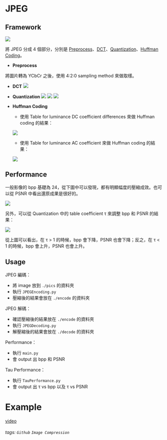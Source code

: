 # JPEG

## Framework

![](https://i.imgur.com/PWbTtZt.png)

將 JPEG 分成 4 個部分，分別是 [Preprocess](https://github.com/patrick0314/JPEG/blob/main/Preprocess.py)、[DCT](https://github.com/patrick0314/JPEG/blob/main/DCT.py)、[Quantization](https://github.com/patrick0314/JPEG/blob/main/Quantize.py)、[Huffman Coding](https://github.com/patrick0314/JPEG/blob/main/Huffman.py)。

* **Preprocess**

將圖片轉為 YCbCr 之後，使用 4:2:0 sampling method 來做取樣。

* **DCT**
    ![](https://i.imgur.com/tBSLWmJ.jpg)

* **Quantization**
    ![](https://i.imgur.com/IhkbJ1b.png)
    ![](https://i.imgur.com/7UWKsSb.png)
    ![](https://i.imgur.com/10YzNsp.png)

* **Huffman Coding**
    * 使用 Table for luminance DC coefficient differences 來做 Huffman coding 的結果：
    
    ![](https://i.imgur.com/tVCGMqi.jpg)

    
    * 使用 Table for luminance AC coefficient 來做 Huffman coding 的結果：

    ![](https://i.imgur.com/fYwyq1Z.jpg)



## Performance

一般影像的 bpp 基礎為 24，從下圖中可以發現，都有明顯幅度的壓縮成效。也可以從 PSNR 中看出還原成果是很好的。

![](https://i.imgur.com/49eXxU9.jpg)


另外，可以從 Quantization 中的 table coefficient τ 來調整 bpp 和 PSNR 的結果：

![](https://i.imgur.com/tHJ9x5F.png)

從上圖可以看出，在 τ > 1 的時候，bpp 會下降，PSNR 也會下降；反之，在 τ < 1 的時候，bpp 會上升，PSNR 也會上升。

## Usage

JPEG 編碼：

* 將 image 放到 `./pics` 的資料夾
* 執行 `JPEGEncoding.py`
* 壓縮後的結果會放在 `./encode` 的資料夾

JPEG 解碼：

* 確認壓縮後的結果放在 `./encode` 的資料夾
* 執行 `JPEGDecoding.py`
* 解壓縮後的結果會放在 `./decode` 的資料夾

Performance：

* 執行 `main.py`
* 會 output 出 bpp 和 PSNR

Tau Performance：

* 執行 `TauPerformance.py`
* 會 output 出 τ vs bpp 以及 τ vs PSNR

# Example

[video](https://www.youtube.com/watch?v=V-AHVx9ZD-Q&ab_channel=0314Patrick)





###### tags: `Github` `Image Compression`
